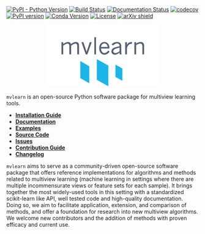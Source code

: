 
[![PyPI - Python Version](https://img.shields.io/pypi/pyversions/mvlearn.svg)](https://img.shields.io/pypi/pyversions/mvlearn.svg)
[![Build Status](https://travis-ci.com/mvlearn/mvlearn.svg?branch=master)](https://travis-ci.com/mvlearn/mvlearn)
[![Documentation Status](https://readthedocs.org/projects/mvlearn/badge/?version=latest)](https://mvlearn.readthedocs.io/en/latest/?badge=latest)
[![codecov](https://codecov.io/gh/mvlearn/mvlearn/branch/master/graph/badge.svg)](https://codecov.io/gh/mvlearn/mvlearn)
[![PyPI version](https://badge.fury.io/py/mvlearn.svg)](https://badge.fury.io/py/mvlearn)
[![Conda Version](https://img.shields.io/conda/vn/conda-forge/mvlearn.svg)](https://anaconda.org/conda-forge/mvlearn)
[![License](https://img.shields.io/badge/License-Apache%202.0-blue.svg)](https://opensource.org/licenses/Apache-2.0)
[![arXiv shield](https://img.shields.io/badge/arXiv-2005.11890-red.svg?style=flat)](https://arxiv.org/abs/2005.11890)

<p align="center">
  <img width=300 src="docs/figures/mvlearn-logo-transparent-grey.png" />
</p>

`mvlearn` is an open-source Python software package for multiview learning tools.

- [**Installation Guide**](https://mvlearn.github.io/install.html)
- [**Documentation**](https://mvlearn.github.io/)
- [**Examples**](https://mvlearn.github.io/auto_examples/index.html)
- [**Source Code**](https://github.com/mvlearn/mvlearn/tree/master/mvlearn)
- [**Issues**](https://github.com/mvlearn/mvlearn/issues)
- [**Contribution Guide**](https://mvlearn.github.io/contributing.html)
- [**Changelog**](https://mvlearn.github.io/changelog.html)

`mvlearn` aims to serve as a community-driven open-source software package that offers reference implementations for algorithms and methods related to multiview learning (machine learning in settings where there are multiple incommensurate views or feature sets for each sample). It brings together the most widely-used tools in this setting with a standardized scikit-learn like API, well tested code and high-quality documentation. Doing so, we aim to facilitate application, extension, and comparison of methods, and offer a foundation for research into new multiview algorithms. We welcome new contributors and the addition of methods with proven efficacy and current use.
